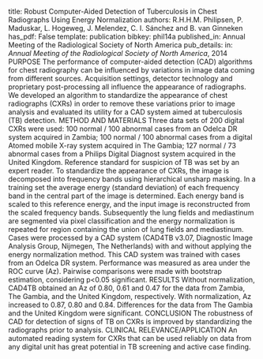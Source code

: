 title: Robust Computer-Aided Detection of Tuberculosis in Chest Radiographs Using Energy Normalization
authors: R.H.H.M. Philipsen, P. Maduskar, L. Hogeweg, J. Melendez, C. I. Sánchez and B. van Ginneken
has_pdf: False
template: publication
bibkey: phil14a
published_in: Annual Meeting of the Radiological Society of North America
pub_details: in: <i>Annual Meeting of the Radiological Society of North America</i>, 2014
PURPOSE The performance of computer-aided detection (CAD) algorithms for chest radiography can be influenced by variations in image data coming from different sources. Acquisition settings, detector technology and proprietary post-processing all influence the appearance of radiographs. We developed an algorithm to standardize the appearance of chest radiographs (CXRs) in order to remove these variations prior to image analysis and evaluated its utility for a CAD system aimed at tuberculosis (TB) detection. METHOD AND MATERIALS Three data sets of 200 digital CXRs were used: 100 normal / 100 abnormal cases from an Odelca DR system acquired in Zambia; 100 normal / 100 abnormal cases from a digital Atomed mobile X-ray system acquired in The Gambia; 127 normal / 73 abnormal cases from a Philips Digital Diagnost system acquired in the United Kingdom. Reference standard for suspicion of TB was set by an expert reader. To standardize the appearance of CXRs, the image is decomposed into frequency bands using hierarchical unsharp masking. In a training set the average energy (standard deviation) of each frequency band in the central part of the image is determined. Each energy band is scaled to this reference energy, and the input image is reconstructed from the scaled frequency bands. Subsequently the lung fields and mediastinum are segmented via pixel classification and the energy normalization is repeated for region containing the union of lung fields and mediastinum. Cases were processed by a CAD system (CAD4TB v3.07, Diagnostic Image Analysis Group, Nijmegen, The Netherlands) with and without applying the energy normalization method. This CAD system was trained with cases from an Odelca DR system. Performance was measured as area under the ROC curve (Az). Pairwise comparisons were made with bootstrap estimation, considering p<0.05 significant. RESULTS Without normalization, CAD4TB obtained an Az of 0.80, 0.61 and 0.47 for the data from Zambia, The Gambia, and the United Kingdom, respectively. With normalization, Az increased to 0.87, 0.80 and 0.84. Differences for the data from The Gambia and the United Kingdom were significant. CONCLUSION The robustness of CAD for detection of signs of TB on CXRs is improved by standardizing the radiographs prior to analysis. CLINICAL RELEVANCE/APPLICATION An automated reading system for CXRs that can be used reliably on data from any digital unit has great potential in TB screening and active case finding.

